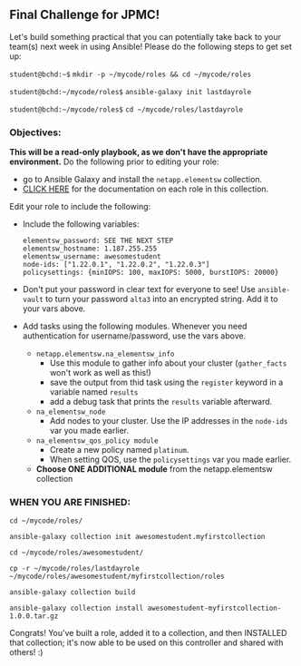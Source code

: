 ## Final Challenge for JPMC!

Let's build something practical that you can potentially take back to your team(s) next week in using Ansible! Please do the following steps to get set up:

`student@bchd:~$` `mkdir -p ~/mycode/roles && cd ~/mycode/roles`

`student@bchd:~/mycode/roles$` `ansible-galaxy init lastdayrole`

`student@bchd:~/mycode/roles$` `cd ~/mycode/roles/lastdayrole`

### Objectives:

**This will be a read-only playbook, as we don't have the appropriate environment.**
Do the following prior to editing your role:
- go to Ansible Galaxy and install the `netapp.elementsw` collection.
- [CLICK HERE](https://docs.ansible.com/ansible/devel/collections/netapp/elementsw/) for the documentation on each role in this collection.

Edit your role to include the following:

- Include the following variables:

    ```
    elementsw_password: SEE THE NEXT STEP
    elementsw_hostname: 1.187.255.255
    elementsw_username: awesomestudent
    node-ids: ["1.22.0.1", "1.22.0.2", "1.22.0.3"]
    policysettings: {minIOPS: 100, maxIOPS: 5000, burstIOPS: 20000}
    ```

- Don't put your password in clear text for everyone to see! Use `ansible-vault` to turn your password `alta3` into an encrypted string. Add it to your vars above.

- Add tasks using the following modules. Whenever you need authentication for username/password, use the vars above.
    - `netapp.elementsw.na_elementsw_info`
        - Use this module to gather info about your cluster (`gather_facts` won't work as well as this!)
        - save the output from thid task using the `register` keyword in a variable named `results`
        - add a debug task that prints the `results` variable afterward.
    - `na_elementsw_node`
        - Add nodes to your cluster. Use the IP addresses in the `node-ids` var you made earlier.
    - `na_elementsw_qos_policy module`
        - Create a new policy named `platinum`.
        - When setting QOS, use the `policysettings` var you made earlier.
    - **Choose ONE ADDITIONAL module** from the netapp.elementsw collection

### WHEN YOU ARE FINISHED:

`cd ~/mycode/roles/`

`ansible-galaxy collection init awesomestudent.myfirstcollection`

`cd ~/mycode/roles/awesomestudent/`

`cp -r ~/mycode/roles/lastdayrole ~/mycode/roles/awesomestudent/myfirstcollection/roles`

`ansible-galaxy collection build`

`ansible-galaxy collection install awesomestudent-myfirstcollection-1.0.0.tar.gz`

Congrats! You've built a role, added it to a collection, and then INSTALLED that collection; it's now able to be used on this controller and shared with others! :)

